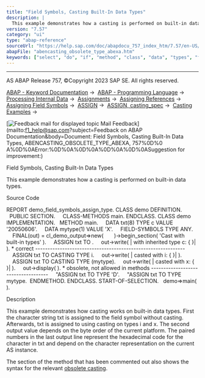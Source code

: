 ```yaml
---
title: "Field Symbols, Casting Built-In Data Types"
description: |
  This example demonstrates how a casting is performed on built-in data types. Source Code REPORT demo_field_symbols_assign_type. CLASS demo DEFINITION. PUBLIC SECTION. CLASS-METHODS main. ENDCLASS. CLASS demo IMPLEMENTATION. METHOD main. DATA txt(8) TYPE c VALUE '20050606'. DATA mytype(1) VALUE '
version: "7.57"
category: "ui"
type: "abap-reference"
sourceUrl: "https://help.sap.com/doc/abapdocu_757_index_htm/7.57/en-US/abencasting_obsolete_type_abexa.htm"
abapFile: "abencasting_obsolete_type_abexa.htm"
keywords: ["select", "do", "if", "method", "class", "data", "types", "field-symbol", "abencasting", "obsolete", "type", "abexa"]
---
```


* * *

AS ABAP Release 757, ©Copyright 2023 SAP SE. All rights reserved.

[ABAP - Keyword Documentation](https://help.sap.com/doc/abapdocu_757_index_htm/7.57/en-US/abenabap.htm) →  [ABAP - Programming Language](https://help.sap.com/doc/abapdocu_757_index_htm/7.57/en-US/abenabap_reference.htm) →  [Processing Internal Data](https://help.sap.com/doc/abapdocu_757_index_htm/7.57/en-US/abenabap_data_working.htm) →  [Assignments](https://help.sap.com/doc/abapdocu_757_index_htm/7.57/en-US/abenvalue_assignments.htm) →  [Assigning References](https://help.sap.com/doc/abapdocu_757_index_htm/7.57/en-US/abenreference_assignments.htm) →  [Assigning Field Symbols](https://help.sap.com/doc/abapdocu_757_index_htm/7.57/en-US/abenset_field_symbols.htm) →  [ASSIGN](https://help.sap.com/doc/abapdocu_757_index_htm/7.57/en-US/abapassign.htm) →  [ASSIGN, casting\_spec](https://help.sap.com/doc/abapdocu_757_index_htm/7.57/en-US/abapassign_casting.htm) →  [Casting Examples](https://help.sap.com/doc/abapdocu_757_index_htm/7.57/en-US/abencasting_obsolete_abexas.htm) → 

 [![](Mail.gif?object=Mail.gif&sap-language=EN "Feedback mail for displayed topic") Mail Feedback](mailto:f1_help@sap.com?subject=Feedback on ABAP Documentation&body=Document: Field Symbols, Casting Built-In Data Types, ABENCASTING_OBSOLETE_TYPE_ABEXA, 757%0D%0
A%0D%0AError:%0D%0A%0D%0A%0D%0A%0D%0ASuggestion for improvement:)

Field Symbols, Casting Built-In Data Types

This example demonstrates how a casting is performed on built-in data types.

Source Code   

REPORT demo\_field\_symbols\_assign\_type.
CLASS demo DEFINITION.
  PUBLIC SECTION.
    CLASS-METHODS main.
ENDCLASS.
CLASS demo IMPLEMENTATION.
  METHOD main.
    DATA txt(8) TYPE c VALUE '20050606'.
    DATA mytype(1) VALUE 'X'.
    FIELD-SYMBOLS <fs> TYPE ANY.
    FINAL(out) = cl\_demo\_output=>new(
      )->begin\_section( 'Cast with built-in types' ).
    ASSIGN txt TO <fs>.
    out->write( |<fs> with inherited type c: { <fs> }| ).
\* correct -------------------------------------------------------------
    ASSIGN txt TO <fs> CASTING TYPE i.
    out->write( |<fs> casted with i: { <fs> }| ).
    ASSIGN txt TO <fs> CASTING TYPE (mytype).
    out->write( |<fs> casted with x: { <fs> }| ).
    out->display( ).
\* obsolete, not allowed in methods ------------------------------------
    "ASSIGN txt TO <fs> TYPE 'D'.
    "ASSIGN txt TO <fs> TYPE mytype.  ENDMETHOD.
ENDCLASS.
START-OF-SELECTION.
  demo=>main( ).

Description   

This example demonstrates how casting works on built-in data types. First the character string txt is assigned to the field symbol <fs> without casting. Afterwards, txt is assigned to <fs> using casting on types i and x. The second output value depends on the byte order of the current platform. The paired numbers in the last output line represent the hexadecimal code for the character in txt and depend on the character representation on the current AS instance.

The section of the method that has been commented out also shows the syntax for the relevant [obsolete casting](https://help.sap.com/doc/abapdocu_757_index_htm/7.57/en-US/abapassign_casting_obsolete.htm).